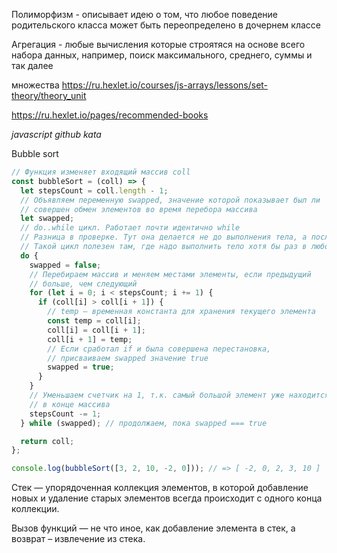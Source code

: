 Полиморфизм - описывает идею о том, что любое поведение родительского класса может быть переопределено в дочернем классе

Агрегация - любые вычисления которые строятяся на основе всего набора данных,  например, поиск максимального, среднего, суммы и так далее

множества https://ru.hexlet.io/courses/js-arrays/lessons/set-theory/theory_unit

https://ru.hexlet.io/pages/recommended-books

_javascript github kata_


Bubble sort
```js
// Функция изменяет входящий массив coll
const bubbleSort = (coll) => {
  let stepsCount = coll.length - 1;
  // Объявляем переменную swapped, значение которой показывает был ли
  // совершен обмен элементов во время перебора массива
  let swapped;
  // do..while цикл. Работает почти идентично while
  // Разница в проверке. Тут она делается не до выполнения тела, а после.
  // Такой цикл полезен там, где надо выполнить тело хотя бы раз в любом случае.
  do {
    swapped = false;
    // Перебираем массив и меняем местами элементы, если предыдущий
    // больше, чем следующий
    for (let i = 0; i < stepsCount; i += 1) {
      if (coll[i] > coll[i + 1]) {
        // temp – временная константа для хранения текущего элемента
        const temp = coll[i];
        coll[i] = coll[i + 1];
        coll[i + 1] = temp;
        // Если сработал if и была совершена перестановка,
        // присваиваем swapped значение true
        swapped = true;
      }
    }
    // Уменьшаем счетчик на 1, т.к. самый большой элемент уже находится
    // в конце массива
    stepsCount -= 1;
  } while (swapped); // продолжаем, пока swapped === true

  return coll;
};

console.log(bubbleSort([3, 2, 10, -2, 0])); // => [ -2, 0, 2, 3, 10 ]
```


Стек — упорядоченная коллекция элементов, в которой добавление новых и удаление старых элементов всегда происходит с одного конца коллекции.

Вызов функций — не что иное, как добавление элемента в стек, а возврат – извлечение из стека.